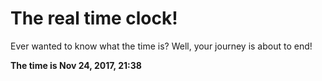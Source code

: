 # The real time clock!

Ever wanted to know what the time is? Well, your journey is about to end!

**The time is Nov 24, 2017, 21:38**